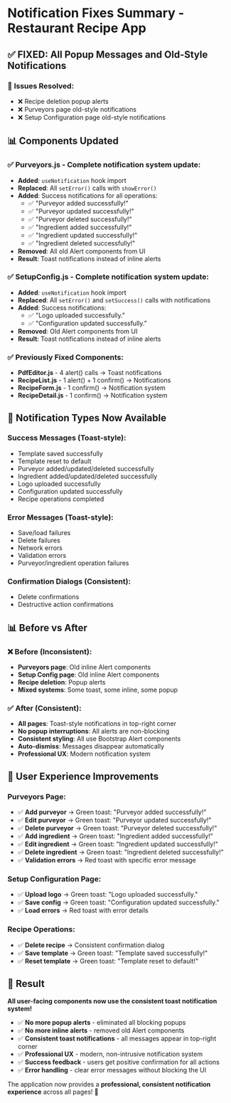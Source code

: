 # Notification Fixes Summary - Restaurant Recipe App

## ✅ **FIXED: All Popup Messages and Old-Style Notifications**

### 🎯 **Issues Resolved:**
- ❌ Recipe deletion popup alerts
- ❌ Purveyors page old-style notifications  
- ❌ Setup Configuration page old-style notifications

## 📊 **Components Updated**

### **✅ Purveyors.js** - Complete notification system update:
- **Added**: `useNotification` hook import
- **Replaced**: All `setError()` calls with `showError()`
- **Added**: Success notifications for all operations:
  - ✅ "Purveyor added successfully!"
  - ✅ "Purveyor updated successfully!"
  - ✅ "Purveyor deleted successfully!"
  - ✅ "Ingredient added successfully!"
  - ✅ "Ingredient updated successfully!"
  - ✅ "Ingredient deleted successfully!"
- **Removed**: All old Alert components from UI
- **Result**: Toast notifications instead of inline alerts

### **✅ SetupConfig.js** - Complete notification system update:
- **Added**: `useNotification` hook import
- **Replaced**: All `setError()` and `setSuccess()` calls with notifications
- **Added**: Success notifications:
  - ✅ "Logo uploaded successfully."
  - ✅ "Configuration updated successfully."
- **Removed**: Old Alert components from UI
- **Result**: Toast notifications instead of inline alerts

### **✅ Previously Fixed Components:**
- **PdfEditor.js** - 4 alert() calls → Toast notifications
- **RecipeList.js** - 1 alert() + 1 confirm() → Notifications
- **RecipeForm.js** - 1 confirm() → Notification system
- **RecipeDetail.js** - 1 confirm() → Notification system

## 🎨 **Notification Types Now Available**

### **Success Messages (Toast-style)**:
- Template saved successfully
- Template reset to default
- Purveyor added/updated/deleted successfully
- Ingredient added/updated/deleted successfully
- Logo uploaded successfully
- Configuration updated successfully
- Recipe operations completed

### **Error Messages (Toast-style)**:
- Save/load failures
- Delete failures
- Network errors
- Validation errors
- Purveyor/ingredient operation failures

### **Confirmation Dialogs (Consistent)**:
- Delete confirmations
- Destructive action confirmations

## 📊 **Before vs After**

### **❌ Before (Inconsistent)**:
- **Purveyors page**: Old inline Alert components
- **Setup Config page**: Old inline Alert components  
- **Recipe deletion**: Popup alerts
- **Mixed systems**: Some toast, some inline, some popup

### **✅ After (Consistent)**:
- **All pages**: Toast-style notifications in top-right corner
- **No popup interruptions**: All alerts are non-blocking
- **Consistent styling**: All use Bootstrap Alert components
- **Auto-dismiss**: Messages disappear automatically
- **Professional UX**: Modern notification system

## 🚀 **User Experience Improvements**

### **Purveyors Page**:
- ✅ **Add purveyor** → Green toast: "Purveyor added successfully!"
- ✅ **Edit purveyor** → Green toast: "Purveyor updated successfully!"
- ✅ **Delete purveyor** → Green toast: "Purveyor deleted successfully!"
- ✅ **Add ingredient** → Green toast: "Ingredient added successfully!"
- ✅ **Edit ingredient** → Green toast: "Ingredient updated successfully!"
- ✅ **Delete ingredient** → Green toast: "Ingredient deleted successfully!"
- ✅ **Validation errors** → Red toast with specific error message

### **Setup Configuration Page**:
- ✅ **Upload logo** → Green toast: "Logo uploaded successfully."
- ✅ **Save config** → Green toast: "Configuration updated successfully."
- ✅ **Load errors** → Red toast with error details

### **Recipe Operations**:
- ✅ **Delete recipe** → Consistent confirmation dialog
- ✅ **Save template** → Green toast: "Template saved successfully!"
- ✅ **Reset template** → Green toast: "Template reset to default!"

## 🎯 **Result**

**All user-facing components now use the consistent toast notification system!**

- ✅ **No more popup alerts** - eliminated all blocking popups
- ✅ **No more inline alerts** - removed old Alert components
- ✅ **Consistent toast notifications** - all messages appear in top-right corner
- ✅ **Professional UX** - modern, non-intrusive notification system
- ✅ **Success feedback** - users get positive confirmation for all actions
- ✅ **Error handling** - clear error messages without blocking the UI

The application now provides a **professional, consistent notification experience** across all pages! 🎉
